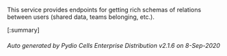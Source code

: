 






This service provides endpoints for getting rich schemas of relations between users (shared data, teams belonging, etc.).

[:summary]

###### Auto generated by Pydio Cells Enterprise Distribution v2.1.6 on 8-Sep-2020
